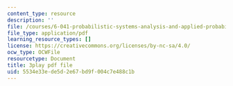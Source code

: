 ```yaml
---
content_type: resource
description: ''
file: /courses/6-041-probabilistic-systems-analysis-and-applied-probability-fall-2010/5534e33ede5d2e67bd9f004c7e488c1b_XsYXACeIklU.pdf
file_type: application/pdf
learning_resource_types: []
license: https://creativecommons.org/licenses/by-nc-sa/4.0/
ocw_type: OCWFile
resourcetype: Document
title: 3play pdf file
uid: 5534e33e-de5d-2e67-bd9f-004c7e488c1b
---
```


